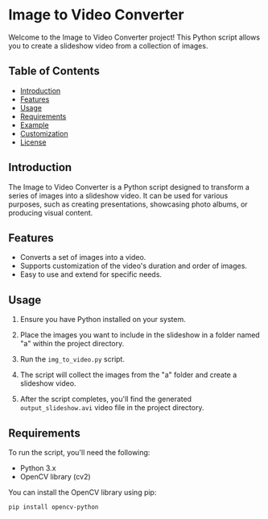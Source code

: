 # Image to Video Converter

Welcome to the Image to Video Converter project! This Python script allows you to create a slideshow video from a collection of images.

## Table of Contents

- [Introduction](#introduction)
- [Features](#features)
- [Usage](#usage)
- [Requirements](#requirements)
- [Example](#example)
- [Customization](#customization)
- [License](#license)

## Introduction

The Image to Video Converter is a Python script designed to transform a series of images into a slideshow video. It can be used for various purposes, such as creating presentations, showcasing photo albums, or producing visual content.

## Features

- Converts a set of images into a video.
- Supports customization of the video's duration and order of images.
- Easy to use and extend for specific needs.

## Usage

1. Ensure you have Python installed on your system.

2. Place the images you want to include in the slideshow in a folder named "a" within the project directory.

3. Run the `img_to_video.py` script.

4. The script will collect the images from the "a" folder and create a slideshow video.

5. After the script completes, you'll find the generated `output_slideshow.avi` video file in the project directory.

## Requirements

To run the script, you'll need the following:

- Python 3.x
- OpenCV library (cv2)

You can install the OpenCV library using pip:

```bash
pip install opencv-python
